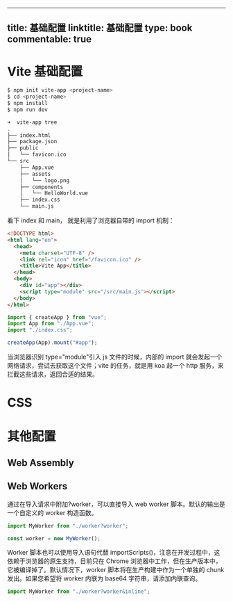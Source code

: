 
---
title: 基础配置
linktitle: 基础配置
type: book
commentable: true
---

# Vite 基础配置

```sh
$ npm init vite-app <project-name>
$ cd <project-name>
$ npm install
$ npm run dev

➜  vite-app tree
.
├── index.html
├── package.json
├── public
│   └── favicon.ico
└── src
    ├── App.vue
    ├── assets
    │   └── logo.png
    ├── components
    │   └── HelloWorld.vue
    ├── index.css
    └── main.js
```

看下 index 和 main， 就是利用了浏览器自带的 import 机制：

```html
<!DOCTYPE html>
<html lang="en">
  <head>
    <meta charset="UTF-8" />
    <link rel="icon" href="/favicon.ico" />
    <title>Vite App</title>
  </head>
  <body>
    <div id="app"></div>
    <script type="module" src="/src/main.js"></script>
  </body>
</html>
```

```jsx
import { createApp } from "vue";
import App from "./App.vue";
import "./index.css";

createApp(App).mount("#app");
```

当浏览器识别 type="module"引入 js 文件的时候，内部的 import 就会发起一个网络请求，尝试去获取这个文件；vite 的任务，就是用 koa 起一个 http 服务，来拦截这些请求，返回合适的结果。

# CSS

# 其他配置

## Web Assembly

## Web Workers

通过在导入请求中附加?worker，可以直接导入 web worker 脚本。默认的输出是一个自定义的 worker 构造函数。

```ts
import MyWorker from "./worker?worker";

const worker = new MyWorker();
```

Worker 脚本也可以使用导入语句代替 importScripts()，注意在开发过程中，这依赖于浏览器的原生支持，目前只在 Chrome 浏览器中工作，但在生产版本中，它被编译掉了。默认情况下，worker 脚本将在生产构建中作为一个单独的 chunk 发出。如果您希望将 worker 内联为 base64 字符串，请添加内联查询。

```js
import MyWorker from "./worker?worker&inline";
```

    